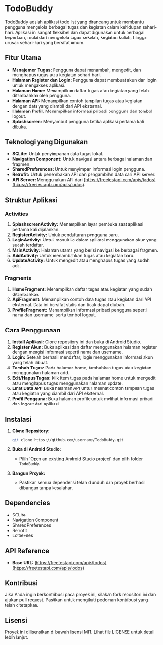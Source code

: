 # TodoBuddy

TodoBuddy adalah aplikasi todo list yang dirancang untuk membantu pengguna mengelola berbagai tugas dan kegiatan dalam kehidupan sehari-hari. 
Aplikasi ini sangat fleksibel dan dapat digunakan untuk berbagai keperluan, mulai dari mengelola tugas sekolah, kegiatan kuliah, hingga urusan sehari-hari yang bersifat umum.

## Fitur Utama

- **Manajemen Tugas:** Pengguna dapat menambah, mengedit, dan menghapus tugas atau kegiatan sehari-hari.
- **Halaman Register dan Login:** Pengguna dapat membuat akun dan login untuk mengakses aplikasi.
- **Halaman Home:** Menampilkan daftar tugas atau kegiatan yang telah ditambahkan oleh pengguna.
- **Halaman API:** Menampilkan contoh tampilan tugas atau kegiatan dengan data yang diambil dari API eksternal.
- **Halaman Profil:** Menampilkan informasi pribadi pengguna dan tombol logout.
- **Splashscreen:** Menyambut pengguna ketika aplikasi pertama kali dibuka.

## Teknologi yang Digunakan

- **SQLite:** Untuk penyimpanan data tugas lokal.
- **Navigation Component:** Untuk navigasi antara berbagai halaman dan fragmen.
- **SharedPreferences:** Untuk menyimpan informasi login pengguna.
- **Retrofit:** Untuk penembakan API dan pengambilan data dari API server.
- **API Server:** Menggunakan API dari [https://freetestapi.com/apis/todos](https://freetestapi.com/apis/todos).

## Struktur Aplikasi

### Activities

1. **SplashscreenActivity:** Menampilkan layar pembuka saat aplikasi pertama kali dijalankan.
2. **RegisterActivity:** Untuk pendaftaran pengguna baru.
3. **LoginActivity:** Untuk masuk ke dalam aplikasi menggunakan akun yang sudah terdaftar.
4. **MainActivity:** Halaman utama yang berisi navigasi ke berbagai fragmen.
5. **AddActivity:** Untuk menambahkan tugas atau kegiatan baru.
6. **UpdateActivity:** Untuk mengedit atau menghapus tugas yang sudah ada.

### Fragments

1. **HomeFragment:** Menampilkan daftar tugas atau kegiatan yang sudah ditambahkan.
2. **ApiFragment:** Menampilkan contoh data tugas atau kegiatan dari API eksternal. Data ini bersifat statis dan tidak dapat diubah.
3. **ProfileFragment:** Menampilkan informasi pribadi pengguna seperti nama dan username, serta tombol logout.

## Cara Penggunaan

1. **Install Aplikasi:** Clone repository ini dan buka di Android Studio.
2. **Register Akun:** Buka aplikasi dan daftar menggunakan halaman register dengan mengisi informasi seperti nama dan username.
3. **Login:** Setelah berhasil mendaftar, login menggunakan informasi akun yang telah dibuat.
4. **Tambah Tugas:** Pada halaman home, tambahkan tugas atau kegiatan menggunakan halaman add.
5. **Edit/Hapus Tugas:** Klik item tugas pada halaman home untuk mengedit atau menghapus tugas menggunakan halaman update.
6. **Lihat Data API:** Buka halaman API untuk melihat contoh tampilan tugas atau kegiatan yang diambil dari API eksternal.
7. **Profil Pengguna:** Buka halaman profile untuk melihat informasi pribadi dan logout dari aplikasi.

## Instalasi

1. **Clone Repository:**

   ```bash
   git clone https://github.com/username/TodoBuddy.git
   ```

2. **Buka di Android Studio:**
   - Pilih 'Open an existing Android Studio project' dan pilih folder `TodoBuddy`.

3. **Bangun Proyek:**
   - Pastikan semua dependensi telah diunduh dan proyek berhasil dibangun tanpa kesalahan.

## Dependencies

- SQLite
- Navigation Component
- SharedPreferences
- Retrofit
- LottieFiles

## API Reference

- **Base URL:** [https://freetestapi.com/apis/todos](https://freetestapi.com/apis/todos)

## Kontribusi

Jika Anda ingin berkontribusi pada proyek ini, silakan fork repositori ini dan ajukan pull request. Pastikan untuk mengikuti pedoman kontribusi yang telah ditetapkan.

## Lisensi

Proyek ini dilisensikan di bawah lisensi MIT. Lihat file LICENSE untuk detail lebih lanjut.

